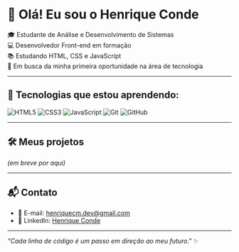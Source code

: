 # 👋 Olá! Eu sou o Henrique Conde

🎓 Estudante de Análise e Desenvolvimento de Sistemas  
💻 Desenvolvedor Front-end em formação  
📚 Estudando HTML, CSS e JavaScript  
🚀 Em busca da minha primeira oportunidade na área de tecnologia  

---

## 🚀 Tecnologias que estou aprendendo:

![HTML5](https://img.shields.io/badge/HTML5-E34F26?style=flat&logo=html5&logoColor=white)
![CSS3](https://img.shields.io/badge/CSS3-1572B6?style=flat&logo=css3&logoColor=white)
![JavaScript](https://img.shields.io/badge/JavaScript-F7DF1E?style=flat&logo=javascript&logoColor=black)
![Git](https://img.shields.io/badge/Git-F05032?style=flat&logo=git&logoColor=white)
![GitHub](https://img.shields.io/badge/GitHub-181717?style=flat&logo=github&logoColor=white)

---

## 🛠️ Meus projetos

*(em breve por aqui)*

---

## 📬 Contato

- 📧 E-mail: [henriquecm.dev@gmail.com](mailto:henriquecm.dev@gmail.com)  
- 🔗 LinkedIn: [Henrique Conde](linkedin.com/in/henriqueconde-dev)

---

_"Cada linha de código é um passo em direção ao meu futuro."_ ✨
